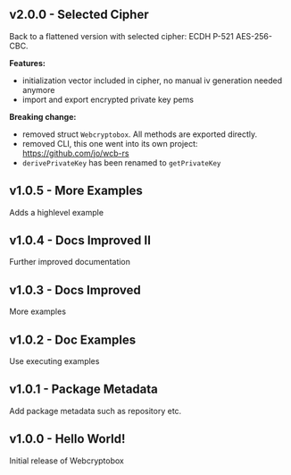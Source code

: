 ## v2.0.0 - Selected Cipher
Back to a flattened version with selected cipher: ECDH P-521 AES-256-CBC.

**Features:**
* initialization vector included in cipher, no manual iv generation needed anymore
* import and export encrypted private key pems

**Breaking change:**
* removed struct `Webcryptobox`. All methods are exported directly.
* removed CLI, this one went into its own project: https://github.com/jo/wcb-rs
* `derivePrivateKey` has been renamed to `getPrivateKey`

## v1.0.5 - More Examples
Adds a highlevel example

## v1.0.4 - Docs Improved II
Further improved documentation

## v1.0.3 - Docs Improved
More examples

## v1.0.2 - Doc Examples
Use executing examples

## v1.0.1 - Package Metadata
Add package metadata such as repository etc.

## v1.0.0 - Hello World!
Initial release of Webcryptobox
